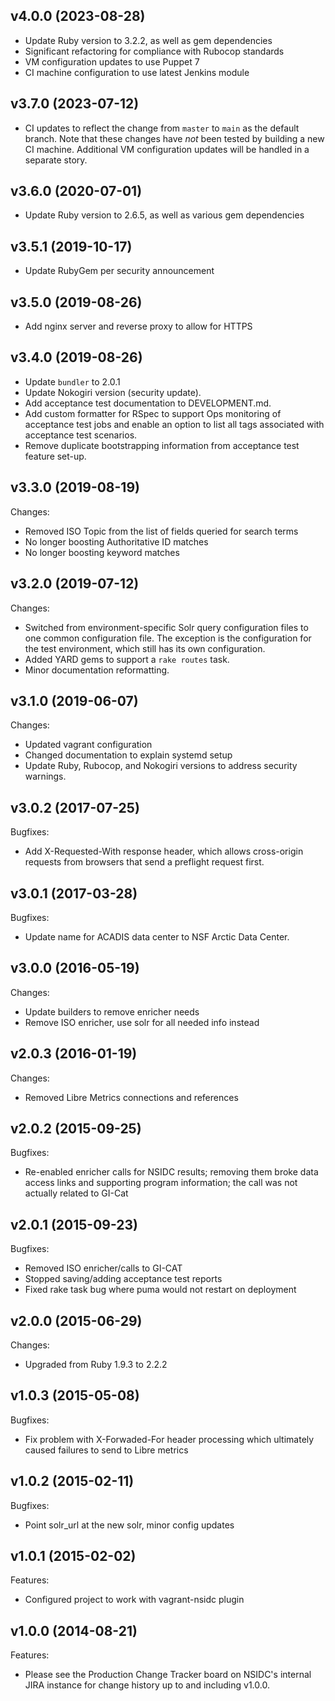 ## v4.0.0 (2023-08-28)

  - Update Ruby version to 3.2.2, as well as gem dependencies
  - Significant refactoring for compliance with Rubocop standards
  - VM configuration updates to use Puppet 7
  - CI machine configuration to use latest Jenkins module

## v3.7.0 (2023-07-12)

  - CI updates to reflect the change from `master` to `main` as the default
    branch. Note that these changes have *not* been tested by building a new CI
    machine. Additional VM configuration updates will be handled in a separate
    story.

## v3.6.0 (2020-07-01)

  - Update Ruby version to 2.6.5, as well as various gem dependencies

## v3.5.1 (2019-10-17)

  - Update RubyGem per security announcement

## v3.5.0 (2019-08-26)  
  
  - Add nginx server and reverse proxy to allow for HTTPS

## v3.4.0 (2019-08-26)

  - Update `bundler` to 2.0.1
  - Update Nokogiri version (security update).
  - Add acceptance test documentation to DEVELOPMENT.md.
  - Add custom formatter for RSpec to support Ops monitoring of acceptance test
    jobs and enable an option to list all tags associated with acceptance test
    scenarios.
  - Remove duplicate bootstrapping information from acceptance test feature set-up.

## v3.3.0 (2019-08-19)

Changes:

  - Removed ISO Topic from the list of fields queried for search terms
  - No longer boosting Authoritative ID matches
  - No longer boosting keyword matches

## v3.2.0 (2019-07-12)

Changes:

  - Switched from environment-specific Solr query configuration files to one
    common configuration file. The exception is the configuration for the test
    environment, which still has its own configuration.
  - Added YARD gems to support a `rake routes` task.
  - Minor documentation reformatting.

## v3.1.0 (2019-06-07)

Changes:

  - Updated vagrant configuration
  - Changed documentation to explain systemd setup
  - Update Ruby, Rubocop, and Nokogiri versions to address security warnings.

## v3.0.2 (2017-07-25)

Bugfixes:

  - Add X-Requested-With response header, which allows cross-origin requests
    from browsers that send a preflight request first.

## v3.0.1 (2017-03-28)

Bugfixes:

  - Update name for ACADIS data center to NSF Arctic Data Center.

## v3.0.0 (2016-05-19)

Changes:

  - Update builders to remove enricher needs
  - Remove ISO enricher, use solr for all needed info instead

## v2.0.3 (2016-01-19)

Changes:

  - Removed Libre Metrics connections and references

## v2.0.2 (2015-09-25)

Bugfixes:

  - Re-enabled enricher calls for NSIDC results; removing them broke data access
    links and supporting program information; the call was not actually related
    to GI-Cat

## v2.0.1 (2015-09-23)

Bugfixes:

  - Removed ISO enricher/calls to GI-CAT
  - Stopped saving/adding acceptance test reports
  - Fixed rake task bug where puma would not restart on deployment

## v2.0.0 (2015-06-29)

Changes:

  - Upgraded from Ruby 1.9.3 to 2.2.2

## v1.0.3 (2015-05-08)

Bugfixes:

  - Fix problem with X-Forwaded-For header processing
    which ultimately caused failures to send to Libre
    metrics

## v1.0.2 (2015-02-11)

Bugfixes:

  - Point solr_url at the new solr, minor config updates

## v1.0.1 (2015-02-02)

Features:

  - Configured project to work with vagrant-nsidc plugin

## v1.0.0 (2014-08-21)

Features:

  - Please see the Production Change Tracker board on NSIDC's internal JIRA
    instance for change history up to and including v1.0.0.

